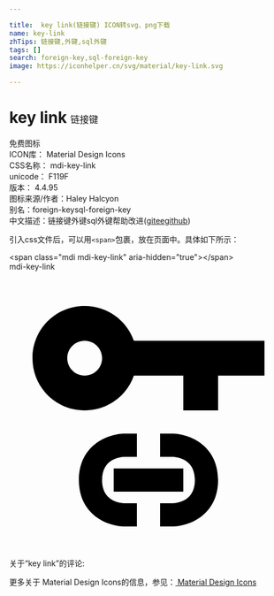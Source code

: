 ```yaml
---

title:  key link(链接键) ICON转svg、png下载
name: key-link
zhTips: 链接键,外键,sql外键
tags: []
search: foreign-key,sql-foreign-key
image: https://iconhelper.cn/svg/material/key-link.svg

---
```


# key link  <small style="font-size: 60%;font-weight: 100">链接键</small>


<div class="detail-page">
<p>
<span><span class="badge-success badge">免费图标</span> </span>
<br/>
<span>
ICON库：
<span class="badge-secondary badge">Material Design Icons</span> 
</span>
<br/>
<span>
CSS名称：
<span class="badge-secondary badge">mdi-key-link</span> 
</span>
<br/>
<span>
unicode：
<span class="badge-secondary badge">F119F</span> 
<copy-btn content='F119F' btn-title=""></copy-btn>
<copy-btn :content='String.fromCodePoint(parseInt("F119F", 16))' btn-title="复制U"></copy-btn>
</span>
<br/>
<span>
版本：
<span class="badge-secondary badge">4.4.95</span> 
</span>
<br/>
<span>图标来源/作者：<span class="badge-light badge">Haley Halcyon</span></span> 
<br/>
<span>别名：<span class="badge-light badge">foreign-key</span><span class="badge-light badge">sql-foreign-key</span></span><br/><span class="zh-detail">中文描述：<span class="badge-primary badge">链接键</span><span class="badge-primary badge">外键</span><span class="badge-primary badge">sql外键</span><span class="help-link"><span>帮助改进</span>(<a href="https://gitee.com/liuwave/icon-helper/edit/master/json/material/key-link.json" target="_blank" rel="noopener noreferrer">gitee</a><a href="https://github.com/liuwave/icon-helper/edit/master/json/material/key-link.json" target="_blank" rel="noopener noreferrer">github</a></span>)</span><br/>
</p>
</div>
<div class="alert alert-dark">
  <i class="mdi mdi-key-link mdi-48px"></i>
  <i class="mdi mdi-key-link mdi-36px"></i>
  <i class="mdi mdi-key-link mdi-24px"></i>
  <i class="mdi mdi-key-link mdi-18px"></i>
</div>
<div>
  <p>引入css文件后，可以用<code>&lt;span&gt;</code>包裹，放在页面中。具体如下所示：    
  </p>
  <div class="alert alert-primary" style="font-size: 14px">
    &lt;span class="mdi mdi-key-link" aria-hidden="true"&gt;&lt;/span&gt;
    <copy-btn content='<span class="mdi mdi-key-link" aria-hidden="true"></span>'></copy-btn>
  </div>
  <div class="alert alert-secondary">
    <i class="mdi mdi-key-link"
    style="font-size: 24px"
    aria-hidden="true"></i> mdi-key-link
    <copy-btn content="mdi-key-link" btn-title="复制图标名称"></copy-btn>
  </div>
</div>
<div id="svg" class="svg-wrap">
<svg xmlns="http://www.w3.org/2000/svg" viewBox="0 0 24 24"><path d="M6.5 3C4 3 2 5 2 7.5S4 12 6.5 12C8.46 12 10.13 10.75 10.74 9H15V12H18V9H22V6H10.74C10.13 4.25 8.46 3 6.5 3M6.5 6C7.33 6 8 6.67 8 7.5S7.33 9 6.5 9 5 8.33 5 7.5 5.67 6 6.5 6M10 14C8.39 14 6 15.07 6 18C6 20.94 8.39 22 10 22H11V20H10C9.67 20 8 19.9 8 18C8 16.17 9.54 16 10 16H11V14M13 14V16H14C14.33 16 16 16.1 16 18C16 19.83 14.46 20 14 20H13V22H14C15.61 22 18 20.94 18 18C18 15.07 15.61 14 14 14M9 17V19H15V17Z" /></svg>
</div>
<detail full-name='mdi-key-link'></detail>
<div>
<p>关于“key link”的评论:</p>
</div>
<Vssue title="关于“key link”的评论" ></Vssue>    
<div><p>更多关于 Material Design Icons的信息，参见：<a target="_blank" href="https://iconhelper.cn/material.html"> Material Design Icons</a>
</p></div>
